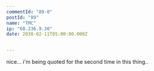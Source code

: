 ```yaml
---
commentId: "89-0"
postId: "89"
name: "TMC"
ip: "68.236.9.30"
date: 2030-02-11T05:00:00.000Z


---
```

<p>nice... i'm being quoted for the second time in this thing..</p>